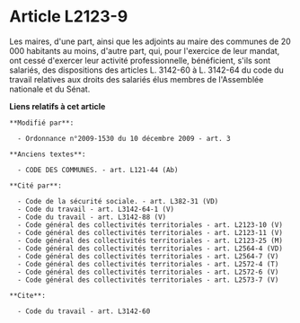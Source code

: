 # Article L2123-9

Les maires, d'une part, ainsi que les adjoints au maire des communes de 20 000 habitants au moins, d'autre part, qui, pour
l'exercice de leur mandat, ont cessé d'exercer leur activité professionnelle, bénéficient, s'ils sont salariés, des
dispositions des articles L. 3142-60 à L. 3142-64 du code du travail relatives aux droits des salariés élus membres de
l'Assemblée nationale et du Sénat.

**Liens relatifs à cet article**

	**Modifié par**:

	  - Ordonnance n°2009-1530 du 10 décembre 2009 - art. 3

	**Anciens textes**:

	  - CODE DES COMMUNES. - art. L121-44 (Ab)

	**Cité par**:

	  - Code de la sécurité sociale. - art. L382-31 (VD)
	  - Code du travail - art. L3142-64-1 (V)
	  - Code du travail - art. L3142-88 (V)
	  - Code général des collectivités territoriales - art. L2123-10 (V)
	  - Code général des collectivités territoriales - art. L2123-11 (V)
	  - Code général des collectivités territoriales - art. L2123-25 (M)
	  - Code général des collectivités territoriales - art. L2564-4 (VD)
	  - Code général des collectivités territoriales - art. L2564-7 (V)
	  - Code général des collectivités territoriales - art. L2572-4 (T)
	  - Code général des collectivités territoriales - art. L2572-6 (V)
	  - Code général des collectivités territoriales - art. L2573-7 (V)

	**Cite**:

	  - Code du travail - art. L3142-60
